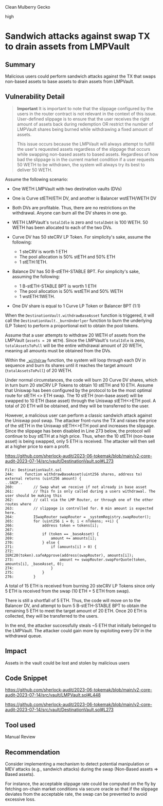 Clean Mulberry Gecko

high

# Sandwich attacks against swap TX to drain assets from LMPVault
## Summary

Malicious users could perform sandwich attacks against the TX that swaps non-based assets to base assets to drain assets from LMPVault.

## Vulnerability Detail

> **Important**
> It is important to note that the slippage configured by the users in the router contract is not relevant in the context of this issue. User-defined slippage is to ensure that the user receives the right amount of assets back during redemption OR restrict the number of LMPVault shares being burned while withdrawing a fixed amount of assets. 
>
> This issue occurs because the LMPVault will always attempt to fulfill the user's requested assets regardless of the slippage that occurs while swapping non-based assets to based assets. Regardless of how bad the slippage is in the current market condition if a user requests 50 WETH to be withdrawn, the system will always try its best to deliver 50 WETH.

Assume the following scenario:

- One WETH LMPVault with two destination vaults (DVs)
- One is Curve stETH/ETH DV, and another is Balancer wstETH/WETH DV
- Both DVs are profitable. Thus, there are no restrictions on the withdrawal. Anyone can burn all the DV shares in one go.
- WETH LMPVault's `totalIdle` is zero and `totalDebt` is 100 WETH. 50 WETH has been allocated to each of the two DVs.
- Curve DV has 50 steCRV LP Token. For simplicity's sake, assume the following:
  - 1 steCRV is worth 1 ETH
  - The pool allocation is 50% stETH and 50% ETH
  - 1 stETH:1ETH.

- Balance DV has 50 B-stETH-STABLE BPT. For simplicity's sake, assuming the following:
  - 1 B-stETH-STABLE BPT is worth 1 ETH
  - The pool allocation is 50% wstETH and 50% WETH
  - 1 wstETH:1WETH.

- One DV share is equal to 1 Curve LP Token or Balancer BPT (1:1)

When the `DestinationVault.withdrawBaseAsset` function is triggered, it will call the `DestinationVault._burnUnderlyer` function to burn the underlying (LP Token) to perform a proportional exit to obtain the pool tokens.

Assume that a user attempts to withdraw 20 WETH of assets from the LMPVault (`assets = 20 WETH`). Since the LMPVault's `totalIdle` is zero, `totalAssetsToPull` will be the entire withdrawal amount of 20 WETH, meaning all amounts must be obtained from the DVs.

Within the [`_withdraw`](https://github.com/sherlock-audit/2023-06-tokemak/blob/main/v2-core-audit-2023-07-14/src/vault/LMPVault.sol#L448) function, the system will loop through each DV in sequence and burn its shares until it reaches the target amount (`totalAssetsToPull`) of 20 WETH.

Under normal circumstances, the code will burn 20 Curve DV shares, which in turn burn 20 steCRV LP Tokens to obtain 10 stETH and 10 ETH. Assume that Uniswap has been configured by the protocol to be the most optimal route for stETH <> ETH swap. The 10 stETH (non-base asset) will be swapped to 10 ETH (base asset) through the Uniswap stETH<>ETH pool. A total of 20 ETH will be obtained, and they will be transferred to the user.

However, a malicious user can perform a classic sandwich attack against the Uniswap pool swap. The attacker front-runs the TX and raises the price of the stETH in the Uniswap stETH<>ETH pool and increases the slippage. Since the slippage has been disabled in Line 273 below, the protocol will continue to buy stETH at a high price. Thus, when the 10 stETH (non-base asset) is being swapped, only 5 ETH is received. The attacker will then sell at a higher price to earn a profit.

https://github.com/sherlock-audit/2023-06-tokemak/blob/main/v2-core-audit-2023-07-14/src/vault/DestinationVault.sol#L273

```solidity
File: DestinationVault.sol
244:     function withdrawBaseAsset(uint256 shares, address to) external returns (uint256 amount) {
..SNIP..
260:         // Swap what we receive if not already in base asset
261:         // This fn is only called during a users withdrawal. The user should be making this
262:         // call via the LMP Router, or through one of the other routes where
263:         // slippage is controlled for. 0 min amount is expected here.
264:         ISwapRouter swapRouter = _systemRegistry.swapRouter();
265:         for (uint256 i = 0; i < nTokens; ++i) {
266:             address token = tokens[i];
267: 
268:             if (token == _baseAsset) {
269:                 amount += amounts[i];
270:             } else {
271:                 if (amounts[i] > 0) {
272:                     IERC20(token).safeApprove(address(swapRouter), amounts[i]);
273:                     amount += swapRouter.swapForQuote(token, amounts[i], _baseAsset, 0);
274:                 }
275:             }
276:         }
```

A total of 15 ETH is received from burning 20 steCRV LP Tokens since only 5 ETH is received from the swap (10 ETH + 5 ETH from swap).

There is still a shortfall of 5 ETH. Thus, the code will move on to the Balancer DV, and attempt to burn 5 B-stETH-STABLE BPT to obtain the remaining 5 ETH to meet the target amount of 20 ETH. Once 20 ETH is collected, they will be transferred to the users.

In the end, the attacker successfully steals ~5 ETH that initially belonged to the LMPVault. The attacker could gain more by exploiting every DV in the withdrawal queue.


## Impact

Assets in the vault could be lost and stolen by malicious users

## Code Snippet

https://github.com/sherlock-audit/2023-06-tokemak/blob/main/v2-core-audit-2023-07-14/src/vault/LMPVault.sol#L448

https://github.com/sherlock-audit/2023-06-tokemak/blob/main/v2-core-audit-2023-07-14/src/vault/DestinationVault.sol#L273

## Tool used

Manual Review

## Recommendation

Consider implementing a mechanism to detect potential manipulation or MEV attacks (e.g., sandwich attacks) during the swap (Non-Based assets => Based assets). 

For instance, the acceptable slippage rate could be computed on the fly by fetching on-chain market conditions via secure oracle so that if the slippage deviates from the acceptable rate, the swap can be prevented to avoid excessive loss.